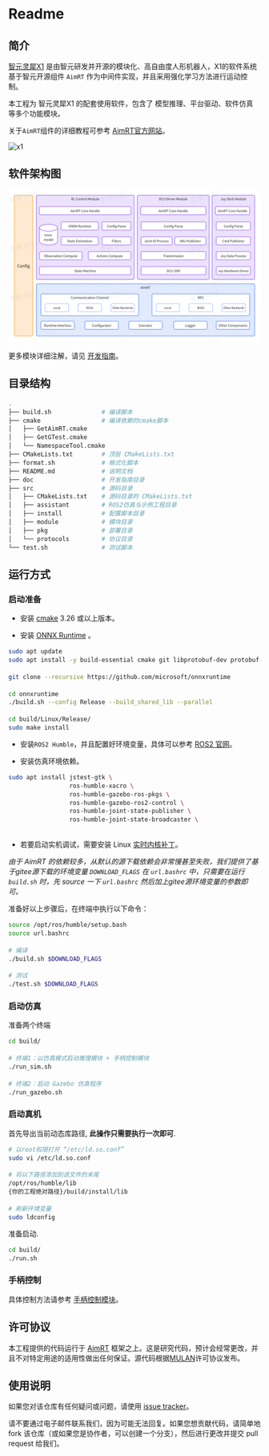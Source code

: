 # Readme

## 简介

[智元灵犀X1](https://www.zhiyuan-robot.com/qzproduct/169.html) 是由智元研发并开源的模块化、高自由度人形机器人，X1的软件系统基于智元开源组件 `AimRT` 作为中间件实现，并且采用强化学习方法进行运动控制。

本工程为 智元灵犀X1 的配套使用软件，包含了 模型推理、平台驱动、软件仿真 等多个功能模块。

关于`AimRT`组件的详细教程可参考 [AimRT官方网站](https://aimrt.org/)。

![x1](doc/x1.jpg)

## 软件架构图

![sw_arch](doc/sw_arch.png)

更多模块详细注解，请见 [开发指南](doc/tutorials.zh_CN.md)。

## 目录结构

```bash
.
├── build.sh              # 编译脚本
├── cmake                 # 编译依赖的cmake脚本
│   ├── GetAimRT.cmake
│   ├── GetGTest.cmake
│   └── NamespaceTool.cmake
├── CMakeLists.txt        # 顶层 CMakeLists.txt
├── format.sh             # 格式化脚本
├── README.md             # 说明文档
├── doc                   # 开发指南目录
├── src                   # 源码目录
│   ├── CMakeLists.txt    # 源码目录的 CMakeLists.txt
│   ├── assistant         # ROS2仿真与示例工程目录
│   ├── install           # 配置脚本目录
│   ├── module            # 模块目录
│   ├── pkg               # 部署目录
│   └── protocols         # 协议目录
└── test.sh               # 测试脚本
```

## 运行方式

### 启动准备

- 安装 [cmake](https://cmake.org/download/) 3.26 或以上版本。

- 安装 [ONNX Runtime](https://github.com/microsoft/onnxruntime) 。

```bash
sudo apt update
sudo apt install -y build-essential cmake git libprotobuf-dev protobuf-compiler

git clone --recursive https://github.com/microsoft/onnxruntime

cd onnxruntime
./build.sh --config Release --build_shared_lib --parallel

cd build/Linux/Release/
sudo make install
```

- 安装`ROS2 Humble`，并且配置好环境变量，具体可以参考 [ROS2 官网](https://docs.ros.org/en/humble/Installation/Ubuntu-Install-Debians.html)。

- 安装仿真环境依赖。

```bash
sudo apt install jstest-gtk \
                 ros-humble-xacro \
                 ros-humble-gazebo-ros-pkgs \
                 ros-humble-gazebo-ros2-control \
                 ros-humble-joint-state-publisher \
                 ros-humble-joint-state-broadcaster \
                 
```

- 若要启动实机调试，需要安装 Linux [实时内核补丁](https://wiki.linuxfoundation.org/realtime/start)。

*由于 AimRT 的依赖较多，从默认的源下载依赖会非常慢甚至失败，我们提供了基于gitee源下载的环境变量 `DOWNLOAD_FLAGS` 在 `url.bashrc` 中，只需要在运行 `build.sh` 时，先 source 一下 `url.bashrc` 然后加上gitee源环境变量的参数即可。*

准备好以上步骤后，在终端中执行以下命令：

```bash
source /opt/ros/humble/setup.bash
source url.bashrc

# 编译
./build.sh $DOWNLOAD_FLAGS

# 测试
./test.sh $DOWNLOAD_FLAGS
```

### 启动仿真

准备两个终端

```bash
cd build/

# 终端1：以仿真模式启动推理模块 + 手柄控制模块
./run_sim.sh

# 终端2：启动 Gazebo 仿真程序
./run_gazebo.sh
```

### 启动真机

首先导出当前动态库路径, **此操作只需要执行一次即可**.

```bash
# 以root权限打开 “/etc/ld.so.conf”
sudo vi /etc/ld.so.conf

# 将以下路径添加到该文件的末尾
/opt/ros/humble/lib
{你的工程绝对路径}/build/install/lib

# 刷新环境变量
sudo ldconfig
```

准备启动.

```bash
cd build/
./run.sh
```

### 手柄控制

具体控制方法请参考 [手柄控制模块](doc/joy_stick_module/joy_stick_module.zh_CN.md)。

## 许可协议

本工程提供的代码运行于 [AimRT](https://aimrt.org/) 框架之上。这是研究代码，预计会经常更改，并且不对特定用途的适用性做出任何保证。源代码根据[MULAN](https://spdx.org/licenses/MulanPSL-2.0.html)许可协议发布。

## 使用说明

如果您对该仓库有任何疑问或问题，请使用 [issue tracker](https://github.com/xxxxxxx/issues)。

请不要通过电子邮件联系我们，因为可能无法回复。如果您想贡献代码，请简单地 fork 该仓库（或如果您是协作者，可以创建一个分支），然后进行更改并提交 pull request 给我们。